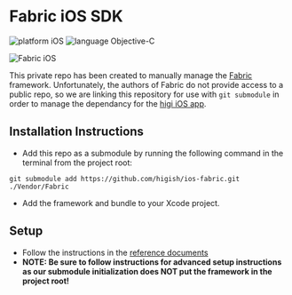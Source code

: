 # Fabric iOS SDK

![platform iOS](https://img.shields.io/badge/platform-iOS-lightgray.svg)
![language Objective-C](https://img.shields.io/badge/language-Objective--C-blue.svg)

![Fabric iOS](https://flock.fabric.io/images/fabric_logo.png)

This private repo has been created to manually manage the [Fabric](https://fabric.io) framework. Unfortunately, the authors of Fabric do not provide access to a public repo, so we are linking this repository for use with `git submodule` in order to manage the dependancy for the [higi iOS app](https://github.com/higish/ios-main.git).

## Installation Instructions

- Add this repo as a submodule by running the following command in the terminal from the project root:

`git submodule add https://github.com/higish/ios-fabric.git ./Vendor/Fabric`

- Add the framework and bundle to your Xcode project. 

## Setup

- Follow the instructions in the [reference documents](https://docs.fabric.io/ios/fabric/getting-started.html)
- **NOTE: Be sure to follow instructions for advanced setup instructions as our submodule initialization does NOT put the framework in the project root!**


